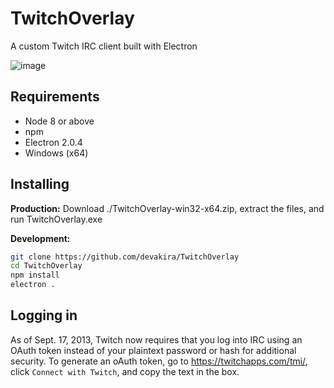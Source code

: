 # TwitchOverlay

A custom Twitch IRC client built with Electron

![image](https://discord-is-down.party/MIIuECnN.png)

## Requirements

 - Node 8 or above
 - npm
 - Electron 2.0.4
 - Windows (x64)

## Installing

**Production:**
Download ./TwitchOverlay-win32-x64.zip, extract the files, and run TwitchOverlay.exe

**Development:**
```sh
git clone https://github.com/devakira/TwitchOverlay
cd TwitchOverlay
npm install
electron .
```

## Logging in

As of Sept. 17, 2013, Twitch now requires that you log into IRC using an OAuth token instead of your plaintext password or hash for additional security. To generate an oAuth token, go to https://twitchapps.com/tmi/, click `Connect with Twitch`, and copy the text in the box.
